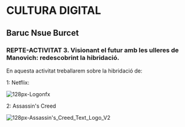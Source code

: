 # CULTURA DIGITAL
## Baruc Nsue Burcet
### REPTE-ACTIVITAT 3. Visionant el futur amb les ulleres de Manovich: redescobrint la hibridació.

En aquesta activitat treballarem sobre la hibridació de:

1: Netflix: 

![128px-Logonfx](https://user-images.githubusercontent.com/104514520/166965356-168bf9d7-e41f-4407-b3fc-58c95816d080.png)

2: Assassin's Creed

![128px-Assassin's_Creed_Text_Logo_V2](https://user-images.githubusercontent.com/104514520/166968707-00b630eb-42a2-4825-87f9-5e76710a27a5.png) 
